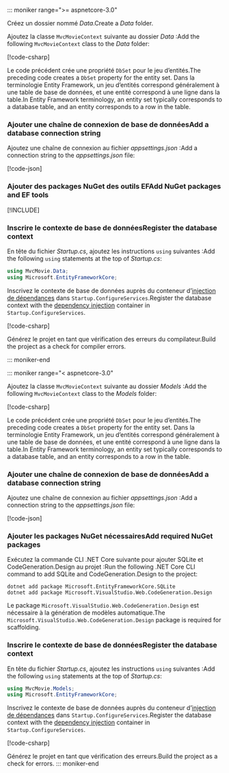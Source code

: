 ::: moniker range=">= aspnetcore-3.0"

<a name="dc"></a>

<span data-ttu-id="6487b-101">Créez un dossier nommé *Data*.</span><span class="sxs-lookup"><span data-stu-id="6487b-101">Create a *Data* folder.</span></span>

<span data-ttu-id="6487b-102">Ajoutez la classe `MvcMovieContext` suivante au dossier *Data* :</span><span class="sxs-lookup"><span data-stu-id="6487b-102">Add the following `MvcMovieContext` class to the *Data* folder:</span></span>  

[!code-csharp[](~/tutorials/first-mvc-app/start-mvc/sample/MvcMovie3/zDocOnly/MvcMovieContext.cs?name=snippet)]

<span data-ttu-id="6487b-103">Le code précédent crée une propriété `DbSet` pour le jeu d’entités.</span><span class="sxs-lookup"><span data-stu-id="6487b-103">The preceding code creates a `DbSet` property for the entity set.</span></span> <span data-ttu-id="6487b-104">Dans la terminologie Entity Framework, un jeu d’entités correspond généralement à une table de base de données, et une entité correspond à une ligne dans la table.</span><span class="sxs-lookup"><span data-stu-id="6487b-104">In Entity Framework terminology, an entity set typically corresponds to a database table, and an entity corresponds to a row in the table.</span></span>

<a name="cs"></a>

### <a name="add-a-database-connection-string"></a><span data-ttu-id="6487b-105">Ajouter une chaîne de connexion de base de données</span><span class="sxs-lookup"><span data-stu-id="6487b-105">Add a database connection string</span></span>

<span data-ttu-id="6487b-106">Ajoutez une chaîne de connexion au fichier *appsettings.json* :</span><span class="sxs-lookup"><span data-stu-id="6487b-106">Add a connection string to the *appsettings.json* file:</span></span>

[!code-json[](~/tutorials/first-mvc-app/start-mvc/sample/MvcMovie3/appsettings_SQLite.json?highlight=10-12)]

### <a name="add-nuget-packages-and-ef-tools"></a><span data-ttu-id="6487b-107">Ajouter des packages NuGet des outils EF</span><span class="sxs-lookup"><span data-stu-id="6487b-107">Add NuGet packages and EF tools</span></span>

[!INCLUDE[](~/includes/add-EF-NuGet-SQLite-CLI.md)]

<a name="reg"></a>

### <a name="register-the-database-context"></a><span data-ttu-id="6487b-108">Inscrire le contexte de base de données</span><span class="sxs-lookup"><span data-stu-id="6487b-108">Register the database context</span></span>

<span data-ttu-id="6487b-109">En tête du fichier *Startup.cs*, ajoutez les instructions `using` suivantes :</span><span class="sxs-lookup"><span data-stu-id="6487b-109">Add the following `using` statements at the top of *Startup.cs*:</span></span>

```csharp
using MvcMovie.Data;
using Microsoft.EntityFrameworkCore;
```

<span data-ttu-id="6487b-110">Inscrivez le contexte de base de données auprès du conteneur d’[injection de dépendances](xref:fundamentals/dependency-injection) dans `Startup.ConfigureServices`.</span><span class="sxs-lookup"><span data-stu-id="6487b-110">Register the database context with the [dependency injection](xref:fundamentals/dependency-injection) container in `Startup.ConfigureServices`.</span></span>

[!code-csharp[](~/tutorials/first-mvc-app/start-mvc/sample/MvcMovie3/Startup.cs?name=snippet_UseSqlite&highlight=6-7)]

<span data-ttu-id="6487b-111">Générez le projet en tant que vérification des erreurs du compilateur.</span><span class="sxs-lookup"><span data-stu-id="6487b-111">Build the project as a check for compiler errors.</span></span>

::: moniker-end

::: moniker range="< aspnetcore-3.0"

<span data-ttu-id="6487b-112">Ajoutez la classe `MvcMovieContext` suivante au dossier *Models* :</span><span class="sxs-lookup"><span data-stu-id="6487b-112">Add the following `MvcMovieContext` class to the *Models* folder:</span></span>  

[!code-csharp[](~/tutorials/first-mvc-app/start-mvc/sample/MvcMovie22/Data/MvcMovieContext.cs)]

<span data-ttu-id="6487b-113">Le code précédent crée une propriété `DbSet` pour le jeu d’entités.</span><span class="sxs-lookup"><span data-stu-id="6487b-113">The preceding code creates a `DbSet` property for the entity set.</span></span> <span data-ttu-id="6487b-114">Dans la terminologie Entity Framework, un jeu d’entités correspond généralement à une table de base de données, et une entité correspond à une ligne dans la table.</span><span class="sxs-lookup"><span data-stu-id="6487b-114">In Entity Framework terminology, an entity set typically corresponds to a database table, and an entity corresponds to a row in the table.</span></span>

<a name="cs"></a>

### <a name="add-a-database-connection-string"></a><span data-ttu-id="6487b-115">Ajouter une chaîne de connexion de base de données</span><span class="sxs-lookup"><span data-stu-id="6487b-115">Add a database connection string</span></span>

<span data-ttu-id="6487b-116">Ajoutez une chaîne de connexion au fichier *appsettings.json* :</span><span class="sxs-lookup"><span data-stu-id="6487b-116">Add a connection string to the *appsettings.json* file:</span></span>

[!code-json[](~/tutorials/razor-pages/razor-pages-start/sample/RazorPagesMovie/appsettings_SQLite.json?highlight=8-10)]

### <a name="add-required-nuget-packages"></a><span data-ttu-id="6487b-117">Ajouter les packages NuGet nécessaires</span><span class="sxs-lookup"><span data-stu-id="6487b-117">Add required NuGet packages</span></span>

<span data-ttu-id="6487b-118">Exécutez la commande CLI .NET Core suivante pour ajouter SQLite et CodeGeneration.Design au projet :</span><span class="sxs-lookup"><span data-stu-id="6487b-118">Run the following .NET Core CLI command to add SQLite and CodeGeneration.Design  to the project:</span></span>

```dotnetcli
dotnet add package Microsoft.EntityFrameworkCore.SQLite
dotnet add package Microsoft.VisualStudio.Web.CodeGeneration.Design
```

<span data-ttu-id="6487b-119">Le package `Microsoft.VisualStudio.Web.CodeGeneration.Design` est nécessaire à la génération de modèles automatique.</span><span class="sxs-lookup"><span data-stu-id="6487b-119">The `Microsoft.VisualStudio.Web.CodeGeneration.Design` package is required for scaffolding.</span></span>

<a name="reg"></a>

### <a name="register-the-database-context"></a><span data-ttu-id="6487b-120">Inscrire le contexte de base de données</span><span class="sxs-lookup"><span data-stu-id="6487b-120">Register the database context</span></span>

<span data-ttu-id="6487b-121">En tête du fichier *Startup.cs*, ajoutez les instructions `using` suivantes :</span><span class="sxs-lookup"><span data-stu-id="6487b-121">Add the following `using` statements at the top of *Startup.cs*:</span></span>

```csharp
using MvcMovie.Models;
using Microsoft.EntityFrameworkCore;
```

<span data-ttu-id="6487b-122">Inscrivez le contexte de base de données auprès du conteneur d’[injection de dépendances](xref:fundamentals/dependency-injection) dans `Startup.ConfigureServices`.</span><span class="sxs-lookup"><span data-stu-id="6487b-122">Register the database context with the [dependency injection](xref:fundamentals/dependency-injection) container in `Startup.ConfigureServices`.</span></span>

[!code-csharp[](~/tutorials/first-mvc-app/start-mvc/sample/MvcMovie22/Startup.cs?name=snippet_UseSqlite&highlight=11-12)]

<span data-ttu-id="6487b-123">Générez le projet en tant que vérification des erreurs.</span><span class="sxs-lookup"><span data-stu-id="6487b-123">Build the project as a check for errors.</span></span>
::: moniker-end